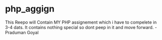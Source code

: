# php_aggign
This Reepo will Contain MY PHP assignement which i have to compelete in 3-4 dats. It contains nothing special so dont peep in it and move forward. 
-Praduman Goyal
